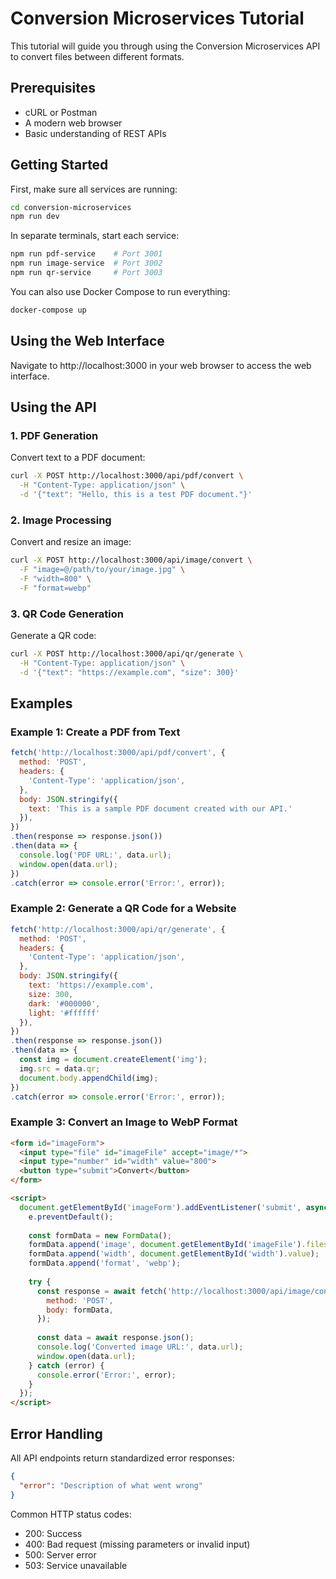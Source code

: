 # Conversion Microservices Tutorial

This tutorial will guide you through using the Conversion Microservices API to convert files between different formats.

## Prerequisites

- cURL or Postman
- A modern web browser
- Basic understanding of REST APIs

## Getting Started

First, make sure all services are running:

```bash
cd conversion-microservices
npm run dev
```

In separate terminals, start each service:

```bash
npm run pdf-service    # Port 3001
npm run image-service  # Port 3002
npm run qr-service     # Port 3003
```

You can also use Docker Compose to run everything:

```bash
docker-compose up
```

## Using the Web Interface

Navigate to http://localhost:3000 in your web browser to access the web interface.

## Using the API

### 1. PDF Generation

Convert text to a PDF document:

```bash
curl -X POST http://localhost:3000/api/pdf/convert \
  -H "Content-Type: application/json" \
  -d '{"text": "Hello, this is a test PDF document."}'
```

### 2. Image Processing

Convert and resize an image:

```bash
curl -X POST http://localhost:3000/api/image/convert \
  -F "image=@/path/to/your/image.jpg" \
  -F "width=800" \
  -F "format=webp"
```

### 3. QR Code Generation

Generate a QR code:

```bash
curl -X POST http://localhost:3000/api/qr/generate \
  -H "Content-Type: application/json" \
  -d '{"text": "https://example.com", "size": 300}'
```

## Examples

### Example 1: Create a PDF from Text

```javascript
fetch('http://localhost:3000/api/pdf/convert', {
  method: 'POST',
  headers: {
    'Content-Type': 'application/json',
  },
  body: JSON.stringify({
    text: 'This is a sample PDF document created with our API.'
  }),
})
.then(response => response.json())
.then(data => {
  console.log('PDF URL:', data.url);
  window.open(data.url);
})
.catch(error => console.error('Error:', error));
```

### Example 2: Generate a QR Code for a Website

```javascript
fetch('http://localhost:3000/api/qr/generate', {
  method: 'POST',
  headers: {
    'Content-Type': 'application/json',
  },
  body: JSON.stringify({
    text: 'https://example.com',
    size: 300,
    dark: '#000000',
    light: '#ffffff'
  }),
})
.then(response => response.json())
.then(data => {
  const img = document.createElement('img');
  img.src = data.qr;
  document.body.appendChild(img);
})
.catch(error => console.error('Error:', error));
```

### Example 3: Convert an Image to WebP Format

```html
<form id="imageForm">
  <input type="file" id="imageFile" accept="image/*">
  <input type="number" id="width" value="800">
  <button type="submit">Convert</button>
</form>

<script>
  document.getElementById('imageForm').addEventListener('submit', async (e) => {
    e.preventDefault();
    
    const formData = new FormData();
    formData.append('image', document.getElementById('imageFile').files[0]);
    formData.append('width', document.getElementById('width').value);
    formData.append('format', 'webp');
    
    try {
      const response = await fetch('http://localhost:3000/api/image/convert', {
        method: 'POST',
        body: formData,
      });
      
      const data = await response.json();
      console.log('Converted image URL:', data.url);
      window.open(data.url);
    } catch (error) {
      console.error('Error:', error);
    }
  });
</script>
```

## Error Handling

All API endpoints return standardized error responses:

```json
{
  "error": "Description of what went wrong"
}
```

Common HTTP status codes:
- 200: Success
- 400: Bad request (missing parameters or invalid input)
- 500: Server error
- 503: Service unavailable